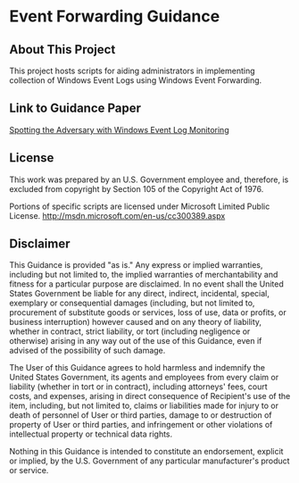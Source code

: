 Event Forwarding Guidance
=========================

## About This Project
This project hosts scripts for aiding administrators in implementing collection of Windows Event Logs using Windows Event Forwarding.

## Link to Guidance Paper
[Spotting the Adversary with Windows Event Log Monitoring](https://www.nsa.gov/ia/_files/app/Spotting_the_Adversary_with_Windows_Event_Log_Monitoring.pdf)

## License
This work was prepared by an U.S. Government employee and, therefore, is excluded from copyright by Section 105 of the Copyright Act of 1976.

Portions of specific scripts are licensed under Microsoft Limited Public License.
http://msdn.microsoft.com/en-us/cc300389.aspx

## Disclaimer
This Guidance is provided "as is." Any express or implied warranties, including but not limited to, the
implied warranties of merchantability and fitness for a particular purpose are disclaimed. In no event
shall the United States Government be liable for any direct, indirect, incidental, special, exemplary or
consequential damages (including, but not limited to, procurement of substitute goods or services, loss
of use, data or profits, or business interruption) however caused and on any theory of liability, whether
in contract, strict liability, or tort (including negligence or otherwise) arising in any way out of the use of
this Guidance, even if advised of the possibility of such damage.

The User of this Guidance agrees to hold harmless and indemnify the United States Government, its agents
and employees from every claim or liability (whether in tort or in contract), including attorneys' fees,
court costs, and expenses, arising in direct consequence of Recipient's use of the item, including, but not
limited to, claims or liabilities made for injury to or death of personnel of User or third parties, damage
to or destruction of property of User or third parties, and infringement or other violations of intellectual
property or technical data rights.

Nothing in this Guidance is intended to constitute an endorsement, explicit or implied, by the U.S.
Government of any particular manufacturer's product or service.

